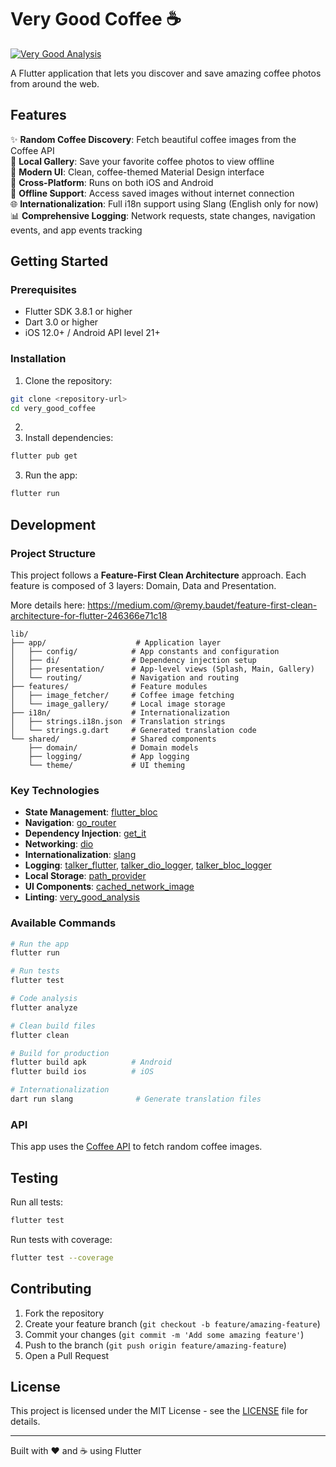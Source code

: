 # Very Good Coffee ☕

[![Very Good Analysis][very_good_analysis_badge]][very_good_analysis_link]

A Flutter application that lets you discover and save amazing coffee photos from around the web.

## Features

✨ **Random Coffee Discovery**: Fetch beautiful coffee images from the Coffee API  
💾 **Local Gallery**: Save your favorite coffee photos to view offline  
🎨 **Modern UI**: Clean, coffee-themed Material Design interface  
📱 **Cross-Platform**: Runs on both iOS and Android  
🔄 **Offline Support**: Access saved images without internet connection  
🌐 **Internationalization**: Full i18n support using Slang (English only for now)  
📊 **Comprehensive Logging**: Network requests, state changes, navigation events, and app events tracking  

## Getting Started

### Prerequisites

- Flutter SDK 3.8.1 or higher
- Dart 3.0 or higher
- iOS 12.0+ / Android API level 21+

### Installation

1. Clone the repository:
```bash
git clone <repository-url>
cd very_good_coffee
```

2. 
3. Install dependencies:
```bash
flutter pub get
```

3. Run the app:
```bash
flutter run
```

## Development

### Project Structure

This project follows a **Feature-First Clean Architecture** approach.
Each feature is composed of 3 layers: Domain, Data and Presentation.

More details here: https://medium.com/@remy.baudet/feature-first-clean-architecture-for-flutter-246366e71c18

```
lib/
├── app/                    # Application layer
│   ├── config/            # App constants and configuration
│   ├── di/                # Dependency injection setup
│   ├── presentation/      # App-level views (Splash, Main, Gallery)
│   └── routing/           # Navigation and routing
├── features/              # Feature modules
│   ├── image_fetcher/     # Coffee image fetching
│   └── image_gallery/     # Local image storage
├── i18n/                  # Internationalization
│   ├── strings.i18n.json  # Translation strings
│   └── strings.g.dart     # Generated translation code
└── shared/                # Shared components
    ├── domain/            # Domain models
    ├── logging/           # App logging
    └── theme/             # UI theming
```

### Key Technologies

- **State Management**: [flutter_bloc](https://pub.dev/packages/flutter_bloc)
- **Navigation**: [go_router](https://pub.dev/packages/go_router)
- **Dependency Injection**: [get_it](https://pub.dev/packages/get_it)
- **Networking**: [dio](https://pub.dev/packages/dio)
- **Internationalization**: [slang](https://pub.dev/packages/slang)
- **Logging**: [talker_flutter](https://pub.dev/packages/talker_flutter), [talker_dio_logger](https://pub.dev/packages/talker_dio_logger), [talker_bloc_logger](https://pub.dev/packages/talker_bloc_logger)
- **Local Storage**: [path_provider](https://pub.dev/packages/path_provider)
- **UI Components**: [cached_network_image](https://pub.dev/packages/cached_network_image)
- **Linting**: [very_good_analysis](https://pub.dev/packages/very_good_analysis)

### Available Commands

```bash
# Run the app
flutter run

# Run tests
flutter test

# Code analysis
flutter analyze

# Clean build files
flutter clean

# Build for production
flutter build apk          # Android
flutter build ios          # iOS

# Internationalization
dart run slang              # Generate translation files
```

### API

This app uses the [Coffee API](https://coffee.alexflipnote.dev/) to fetch random coffee images.

## Testing

Run all tests:
```bash
flutter test
```

Run tests with coverage:
```bash
flutter test --coverage
```

## Contributing

1. Fork the repository
2. Create your feature branch (`git checkout -b feature/amazing-feature`)
3. Commit your changes (`git commit -m 'Add some amazing feature'`)
4. Push to the branch (`git push origin feature/amazing-feature`)
5. Open a Pull Request

## License

This project is licensed under the MIT License - see the [LICENSE](LICENSE) file for details.

---

Built with ❤️ and ☕ using Flutter

[very_good_analysis_badge]: https://img.shields.io/badge/style-very_good_analysis-B22C89.svg
[very_good_analysis_link]: https://pub.dev/packages/very_good_analysis
